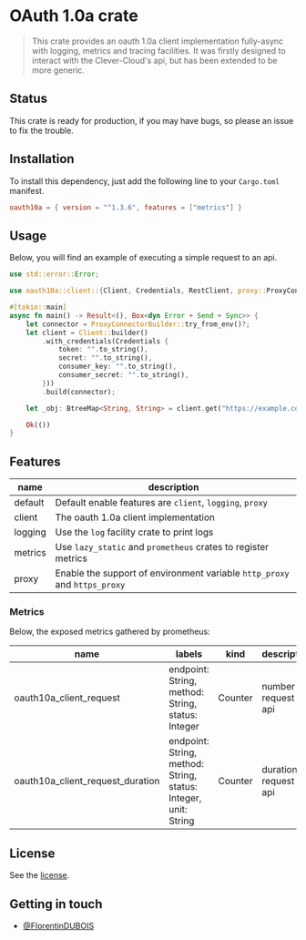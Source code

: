# OAuth 1.0a crate

> This crate provides an oauth 1.0a client implementation fully-async with
> logging, metrics and tracing facilities. It was firstly designed to interact
> with the Clever-Cloud's api, but has been extended to be more generic.

## Status

This crate is ready for production, if you may have bugs, so please an issue to
fix the trouble.

## Installation

To install this dependency, just add the following line to your `Cargo.toml` manifest.

```toml
oauth10a = { version = "^1.3.6", features = ["metrics"] }
```

## Usage

Below, you will find an example of executing a simple request to an api.

```rust
use std::error::Error;

use oauth10a::client::{Client, Credentials, RestClient, proxy::ProxyConnectorBuilder};

#[tokio::main]
async fn main() -> Result<(), Box<dyn Error + Send + Sync>> {
    let connector = ProxyConnectorBuilder::try_from_env()?;
    let client = Client::builder()
        .with_credentials(Credentials {
            token: "".to_string(),
            secret: "".to_string(),
            consumer_key: "".to_string(),
            consumer_secret: "".to_string(),
        }))
        .build(connector);

    let _obj: BtreeMap<String, String> = client.get("https://example.com/object.json").await?;

    Ok(())
}
```

## Features

| name    | description                                                               |
| ------- | ------------------------------------------------------------------------- |
| default | Default enable features are `client`, `logging`, `proxy`                  |
| client  | The oauth 1.0a client implementation                                      |
| logging | Use the `log` facility crate to print logs                                |
| metrics | Use `lazy_static` and `prometheus` crates to register metrics             |
| proxy   | Enable the support of environment variable `http_proxy` and `https_proxy` |

### Metrics

Below, the exposed metrics gathered by prometheus:

| name                             | labels                                                          | kind    | description                |
| -------------------------------- | --------------------------------------------------------------- | ------- | -------------------------- |
| oauth10a_client_request          | endpoint: String, method: String, status: Integer               | Counter | number of request on api   |
| oauth10a_client_request_duration | endpoint: String, method: String, status: Integer, unit: String | Counter | duration of request on api |

## License

See the [license](LICENSE).

## Getting in touch

- [@FlorentinDUBOIS](https://twitter.com/FlorentinDUBOIS)
